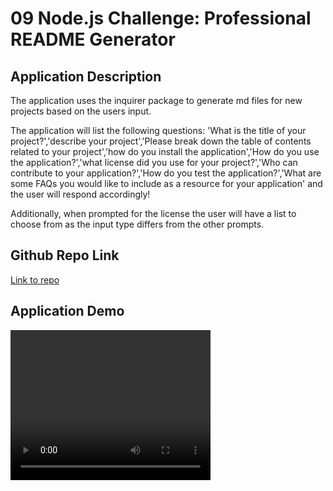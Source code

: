 # 09 Node.js Challenge: Professional README Generator

## Application Description

The application uses the inquirer package to generate md files for new projects based on the users input. 

The application will list the following questions: 'What is the title of your project?','describe your project','Please break down the table of contents related to your project','how do you install the application','How do you use the application?','what license did you use for your project?','Who can contribute to your application?','How do you test the application?','What are some FAQs you would like to include as a resource for your application' and the user will respond accordingly!

Additionally, when prompted for the license the user will have a list to choose from as the input type differs from the other prompts. 

## Github Repo Link

<a href="https://jonathanabbema.github.io/Homework-09/"> Link to repo </a>

## Application Demo

<video width="320" height="240" controls>
  <source src="readme_gen.webm" type="video/mp4">
</video>